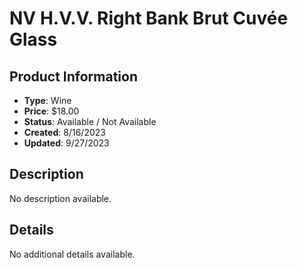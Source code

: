 # NV H.V.V. Right Bank Brut Cuvée Glass

## Product Information
- **Type**: Wine
- **Price**: $18.00
- **Status**: Available / Not Available
- **Created**: 8/16/2023
- **Updated**: 9/27/2023

## Description
No description available.



## Details
No additional details available.
